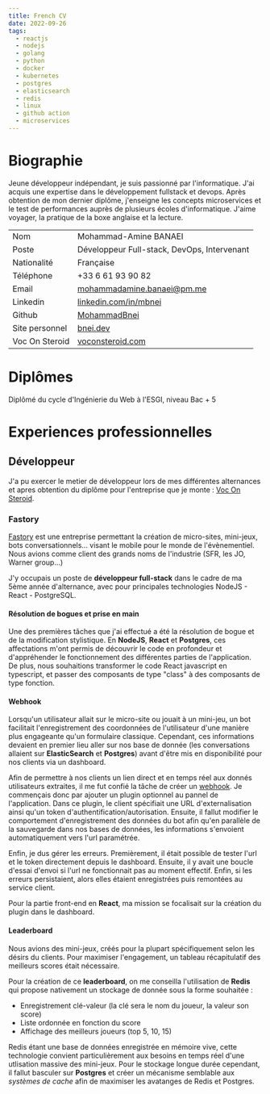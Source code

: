 ```yaml
---
title: French CV
date: 2022-09-26
tags:
  - reactjs
  - nodejs
  - golang
  - python
  - docker
  - kubernetes
  - postgres
  - elasticsearch
  - redis
  - linux
  - github action
  - microservices
---
```


# Biographie

Jeune développeur indépendant, je suis passionné par l'informatique. J'ai acquis une expertise dans le développement fullstack et devops. Après obtention de mon dernier diplôme, j'enseigne les concepts microservices et le test de performances auprès de plusieurs écoles d'informatique. J'aime voyager, la pratique de la boxe anglaise et la lecture.

|                |                                                            |
| -------------- | ---------------------------------------------------------- |
| Nom            | Mohammad-Amine BANAEI                                      |
| Poste          | Développeur Full-stack, DevOps, Intervenant                |
| Nationalité    | Française                                                  |
| Téléphone      | +33 6 61 93 90 82                                          |
| Email          | mohammadamine.banaei@pm.me                                 |
| Linkedin       | [linkedin.com/in/mbnei](https://www.linkedin.com/in/mbnei) |
| Github         | [MohammadBnei](https://github.com/MohammadBnei)            |
| Site personnel | [bnei.dev](https://bnei.dev)                               |
| Voc On Steroid | [voconsteroid.com](https://voconsteroid.com)               |


# Diplômes

Diplômé du cycle d'Ingénierie du Web à l'ESGI, niveau Bac + 5

# Experiences professionnelles

## Développeur

J'a pu exercer le metier de développeur lors de mes différentes alternances et apres obtention du diplôme pour l'entreprise que je monte : [Voc On Steroid](https://voconsteroid.com).

### Fastory

[Fastory](https://www.fastory.io) est une entreprise permettant la création de micro-sites, mini-jeux, bots conversationnels... visant le mobile pour le monde de l'évènementiel. Nous avions comme client des grands noms de l'industrie (SFR, les JO, Warner group...)

J'y occupais un poste de **développeur full-stack** dans le cadre de ma 5ème année d'alternance, avec pour principales technologies NodeJS - React - PostgreSQL.

#### Résolution de bogues et prise en main

Une des premières tâches que j'ai effectué a été la résolution de bogue et de la modification stylistique. En **NodeJS**, **React** et **Postgres**, ces affectations m'ont permis de découvrir le code en profondeur et d'appréhender le fonctionnement des différentes parties de l'application.
De plus, nous souhaitions transformer le code React javascript en typescript, et passer des composants de type "class" à des composants de type fonction. 

#### Webhook

Lorsqu'un utilisateur allait sur le micro-site ou jouait à un mini-jeu, un bot facilitait l'enregistrement des coordonnées de l'utilisateur d'une manière plus engageante qu'un formulaire classique. 
Cependant, ces informations devaient en premier lieu aller sur nos base de donnée (les conversations allaient sur **ElasticSearch** et **Postgres**) avant d'être mis en disponibilité pour nos clients via un dashboard.

Afin de permettre à nos clients un lien direct et en temps réel aux donnés utilisateurs extraites, il me fut confié la tâche de créer un [webhook](https://fr.wikipedia.org/wiki/Webhook). 
Je commençais donc par ajouter un plugin optionnel au pannel de l'application. Dans ce plugin, le client spécifiait une URL d'externalisation ainsi qu'un token d'authentification/autorisation. 
Ensuite, il fallut modifier le comportement d'enregistrement des données du bot afin qu'en parallèle de la sauvegarde dans nos bases de données, les informations s'envoient automatiquement vers l'url paramétrée.

Enfin, je dus gérer les erreurs. Premièrement, il était possible de tester l'url et le token directement depuis le dashboard. Ensuite, il y avait une boucle d'essai d'envoi si l'url ne fonctionnait pas au moment effectif. Enfin, si les erreurs persistaient, alors elles étaient enregistrées puis remontées au service client. 

Pour la partie front-end en **React**, ma mission se focalisait sur la création du plugin dans le dashboard.

#### Leaderboard

Nous avions des mini-jeux, créés pour la plupart spécifiquement selon les désirs du clients. Pour maximiser l'engagement, un tableau récapitulatif des meilleurs scores était nécessaire.

Pour la création de ce **leaderboard**, on me conseilla l'utilisation de **Redis** qui propose nativement un stockage de donnée sous la forme souhaitée :
- Enregistrement clé-valeur (la clé sera le nom du joueur, la valeur son score)
- Liste ordonnée en fonction du score
- Affichage des meilleurs joueurs (top 5, 10, 15)

Redis étant une base de données enregistrée en mémoire vive, cette technologie convient particulièrement aux besoins en temps réel d'une utlisation massive des mini-jeux. Pour le stockage longue durée cependant, il fallut basculer sur **Postgres** et créer un mécanisme semblable aux *systèmes de cache* afin de maximiser les avatanges de Redis et Postgres.







